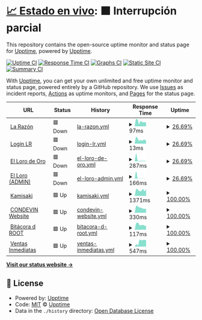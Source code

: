 # [📈 Estado en vivo](https://demo.upptime.js.org): <!--live status--> **🟧 Interrupción parcial**

This repository contains the open-source uptime monitor and status page for [Upptime](https://upptime.js.org), powered by [Upptime](https://github.com/upptime/upptime).

[![Uptime CI](https://github.com/terorero/radar/workflows/Uptime%20CI/badge.svg)](https://github.com/terorero/radar/actions?query=workflow%3A%22Uptime+CI%22)
[![Response Time CI](https://github.com/terorero/radar/workflows/Response%20Time%20CI/badge.svg)](https://github.com/terorero/radar/actions?query=workflow%3A%22Response+Time+CI%22)
[![Graphs CI](https://github.com/terorero/radar/workflows/Graphs%20CI/badge.svg)](https://github.com/terorero/radar/actions?query=workflow%3A%22Graphs+CI%22)
[![Static Site CI](https://github.com/terorero/radar/workflows/Static%20Site%20CI/badge.svg)](https://github.com/terorero/radar/actions?query=workflow%3A%22Static+Site+CI%22)
[![Summary CI](https://github.com/terorero/radar/workflows/Summary%20CI/badge.svg)](https://github.com/terorero/radar/actions?query=workflow%3A%22Summary+CI%22)

With [Upptime](https://upptime.js.org), you can get your own unlimited and free uptime monitor and status page, powered entirely by a GitHub repository. We use [Issues](https://github.com/upptime/upptime/issues) as incident reports, [Actions](https://github.com/terorero/radar/actions) as uptime monitors, and [Pages](https://demo.upptime.js.org) for the status page.

<!--start: status pages-->
<!-- This summary is generated by Upptime (https://github.com/upptime/upptime) -->
<!-- Do not edit this manually, your changes will be overwritten -->
<!-- prettier-ignore -->
| URL | Status | History | Response Time | Uptime |
| --- | ------ | ------- | ------------- | ------ |
| <img alt="" src="https://icons.duckduckgo.com/ip3/www.la-razon.com.ico" height="13"> [La Razón](https://www.la-razon.com) | 🟥 Down | [la-razon.yml](https://github.com/terorero/radar/commits/HEAD/history/la-razon.yml) | <details><summary><img alt="Response time graph" src="./graphs/la-razon/response-time-week.png" height="20"> 97ms</summary><br><a href="https://monitor.soporte.eu.org/history/la-razon"><img alt="Response time 280" src="https://img.shields.io/endpoint?url=https%3A%2F%2Fraw.githubusercontent.com%2Fterorero%2Fradar%2FHEAD%2Fapi%2Fla-razon%2Fresponse-time.json"></a><br><a href="https://monitor.soporte.eu.org/history/la-razon"><img alt="24-hour response time 66" src="https://img.shields.io/endpoint?url=https%3A%2F%2Fraw.githubusercontent.com%2Fterorero%2Fradar%2FHEAD%2Fapi%2Fla-razon%2Fresponse-time-day.json"></a><br><a href="https://monitor.soporte.eu.org/history/la-razon"><img alt="7-day response time 97" src="https://img.shields.io/endpoint?url=https%3A%2F%2Fraw.githubusercontent.com%2Fterorero%2Fradar%2FHEAD%2Fapi%2Fla-razon%2Fresponse-time-week.json"></a><br><a href="https://monitor.soporte.eu.org/history/la-razon"><img alt="30-day response time 280" src="https://img.shields.io/endpoint?url=https%3A%2F%2Fraw.githubusercontent.com%2Fterorero%2Fradar%2FHEAD%2Fapi%2Fla-razon%2Fresponse-time-month.json"></a><br><a href="https://monitor.soporte.eu.org/history/la-razon"><img alt="1-year response time 280" src="https://img.shields.io/endpoint?url=https%3A%2F%2Fraw.githubusercontent.com%2Fterorero%2Fradar%2FHEAD%2Fapi%2Fla-razon%2Fresponse-time-year.json"></a></details> | <details><summary><a href="https://monitor.soporte.eu.org/history/la-razon">26.69%</a></summary><a href="https://monitor.soporte.eu.org/history/la-razon"><img alt="All-time uptime 63.08%" src="https://img.shields.io/endpoint?url=https%3A%2F%2Fraw.githubusercontent.com%2Fterorero%2Fradar%2FHEAD%2Fapi%2Fla-razon%2Fuptime.json"></a><br><a href="https://monitor.soporte.eu.org/history/la-razon"><img alt="24-hour uptime 0.00%" src="https://img.shields.io/endpoint?url=https%3A%2F%2Fraw.githubusercontent.com%2Fterorero%2Fradar%2FHEAD%2Fapi%2Fla-razon%2Fuptime-day.json"></a><br><a href="https://monitor.soporte.eu.org/history/la-razon"><img alt="7-day uptime 26.69%" src="https://img.shields.io/endpoint?url=https%3A%2F%2Fraw.githubusercontent.com%2Fterorero%2Fradar%2FHEAD%2Fapi%2Fla-razon%2Fuptime-week.json"></a><br><a href="https://monitor.soporte.eu.org/history/la-razon"><img alt="30-day uptime 63.08%" src="https://img.shields.io/endpoint?url=https%3A%2F%2Fraw.githubusercontent.com%2Fterorero%2Fradar%2FHEAD%2Fapi%2Fla-razon%2Fuptime-month.json"></a><br><a href="https://monitor.soporte.eu.org/history/la-razon"><img alt="1-year uptime 63.08%" src="https://img.shields.io/endpoint?url=https%3A%2F%2Fraw.githubusercontent.com%2Fterorero%2Fradar%2FHEAD%2Fapi%2Fla-razon%2Fuptime-year.json"></a></details>
| <img alt="" src="https://icons.duckduckgo.com/ip3/www.la-razon.com.ico" height="13"> [Login LR](https://www.la-razon.com/login) | 🟥 Down | [login-lr.yml](https://github.com/terorero/radar/commits/HEAD/history/login-lr.yml) | <details><summary><img alt="Response time graph" src="./graphs/login-lr/response-time-week.png" height="20"> 13ms</summary><br><a href="https://monitor.soporte.eu.org/history/login-lr"><img alt="Response time 216" src="https://img.shields.io/endpoint?url=https%3A%2F%2Fraw.githubusercontent.com%2Fterorero%2Fradar%2FHEAD%2Fapi%2Flogin-lr%2Fresponse-time.json"></a><br><a href="https://monitor.soporte.eu.org/history/login-lr"><img alt="24-hour response time 8" src="https://img.shields.io/endpoint?url=https%3A%2F%2Fraw.githubusercontent.com%2Fterorero%2Fradar%2FHEAD%2Fapi%2Flogin-lr%2Fresponse-time-day.json"></a><br><a href="https://monitor.soporte.eu.org/history/login-lr"><img alt="7-day response time 13" src="https://img.shields.io/endpoint?url=https%3A%2F%2Fraw.githubusercontent.com%2Fterorero%2Fradar%2FHEAD%2Fapi%2Flogin-lr%2Fresponse-time-week.json"></a><br><a href="https://monitor.soporte.eu.org/history/login-lr"><img alt="30-day response time 216" src="https://img.shields.io/endpoint?url=https%3A%2F%2Fraw.githubusercontent.com%2Fterorero%2Fradar%2FHEAD%2Fapi%2Flogin-lr%2Fresponse-time-month.json"></a><br><a href="https://monitor.soporte.eu.org/history/login-lr"><img alt="1-year response time 216" src="https://img.shields.io/endpoint?url=https%3A%2F%2Fraw.githubusercontent.com%2Fterorero%2Fradar%2FHEAD%2Fapi%2Flogin-lr%2Fresponse-time-year.json"></a></details> | <details><summary><a href="https://monitor.soporte.eu.org/history/login-lr">26.69%</a></summary><a href="https://monitor.soporte.eu.org/history/login-lr"><img alt="All-time uptime 62.98%" src="https://img.shields.io/endpoint?url=https%3A%2F%2Fraw.githubusercontent.com%2Fterorero%2Fradar%2FHEAD%2Fapi%2Flogin-lr%2Fuptime.json"></a><br><a href="https://monitor.soporte.eu.org/history/login-lr"><img alt="24-hour uptime 0.00%" src="https://img.shields.io/endpoint?url=https%3A%2F%2Fraw.githubusercontent.com%2Fterorero%2Fradar%2FHEAD%2Fapi%2Flogin-lr%2Fuptime-day.json"></a><br><a href="https://monitor.soporte.eu.org/history/login-lr"><img alt="7-day uptime 26.69%" src="https://img.shields.io/endpoint?url=https%3A%2F%2Fraw.githubusercontent.com%2Fterorero%2Fradar%2FHEAD%2Fapi%2Flogin-lr%2Fuptime-week.json"></a><br><a href="https://monitor.soporte.eu.org/history/login-lr"><img alt="30-day uptime 62.98%" src="https://img.shields.io/endpoint?url=https%3A%2F%2Fraw.githubusercontent.com%2Fterorero%2Fradar%2FHEAD%2Fapi%2Flogin-lr%2Fuptime-month.json"></a><br><a href="https://monitor.soporte.eu.org/history/login-lr"><img alt="1-year uptime 62.98%" src="https://img.shields.io/endpoint?url=https%3A%2F%2Fraw.githubusercontent.com%2Fterorero%2Fradar%2FHEAD%2Fapi%2Flogin-lr%2Fuptime-year.json"></a></details>
| <img alt="" src="https://icons.duckduckgo.com/ip3/lorodeoro.la-razon.com.ico" height="13"> [El Loro de Oro](https://lorodeoro.la-razon.com) | 🟥 Down | [el-loro-de-oro.yml](https://github.com/terorero/radar/commits/HEAD/history/el-loro-de-oro.yml) | <details><summary><img alt="Response time graph" src="./graphs/el-loro-de-oro/response-time-week.png" height="20"> 287ms</summary><br><a href="https://monitor.soporte.eu.org/history/el-loro-de-oro"><img alt="Response time 818" src="https://img.shields.io/endpoint?url=https%3A%2F%2Fraw.githubusercontent.com%2Fterorero%2Fradar%2FHEAD%2Fapi%2Fel-loro-de-oro%2Fresponse-time.json"></a><br><a href="https://monitor.soporte.eu.org/history/el-loro-de-oro"><img alt="24-hour response time 32" src="https://img.shields.io/endpoint?url=https%3A%2F%2Fraw.githubusercontent.com%2Fterorero%2Fradar%2FHEAD%2Fapi%2Fel-loro-de-oro%2Fresponse-time-day.json"></a><br><a href="https://monitor.soporte.eu.org/history/el-loro-de-oro"><img alt="7-day response time 287" src="https://img.shields.io/endpoint?url=https%3A%2F%2Fraw.githubusercontent.com%2Fterorero%2Fradar%2FHEAD%2Fapi%2Fel-loro-de-oro%2Fresponse-time-week.json"></a><br><a href="https://monitor.soporte.eu.org/history/el-loro-de-oro"><img alt="30-day response time 818" src="https://img.shields.io/endpoint?url=https%3A%2F%2Fraw.githubusercontent.com%2Fterorero%2Fradar%2FHEAD%2Fapi%2Fel-loro-de-oro%2Fresponse-time-month.json"></a><br><a href="https://monitor.soporte.eu.org/history/el-loro-de-oro"><img alt="1-year response time 818" src="https://img.shields.io/endpoint?url=https%3A%2F%2Fraw.githubusercontent.com%2Fterorero%2Fradar%2FHEAD%2Fapi%2Fel-loro-de-oro%2Fresponse-time-year.json"></a></details> | <details><summary><a href="https://monitor.soporte.eu.org/history/el-loro-de-oro">26.69%</a></summary><a href="https://monitor.soporte.eu.org/history/el-loro-de-oro"><img alt="All-time uptime 63.00%" src="https://img.shields.io/endpoint?url=https%3A%2F%2Fraw.githubusercontent.com%2Fterorero%2Fradar%2FHEAD%2Fapi%2Fel-loro-de-oro%2Fuptime.json"></a><br><a href="https://monitor.soporte.eu.org/history/el-loro-de-oro"><img alt="24-hour uptime 0.00%" src="https://img.shields.io/endpoint?url=https%3A%2F%2Fraw.githubusercontent.com%2Fterorero%2Fradar%2FHEAD%2Fapi%2Fel-loro-de-oro%2Fuptime-day.json"></a><br><a href="https://monitor.soporte.eu.org/history/el-loro-de-oro"><img alt="7-day uptime 26.69%" src="https://img.shields.io/endpoint?url=https%3A%2F%2Fraw.githubusercontent.com%2Fterorero%2Fradar%2FHEAD%2Fapi%2Fel-loro-de-oro%2Fuptime-week.json"></a><br><a href="https://monitor.soporte.eu.org/history/el-loro-de-oro"><img alt="30-day uptime 63.00%" src="https://img.shields.io/endpoint?url=https%3A%2F%2Fraw.githubusercontent.com%2Fterorero%2Fradar%2FHEAD%2Fapi%2Fel-loro-de-oro%2Fuptime-month.json"></a><br><a href="https://monitor.soporte.eu.org/history/el-loro-de-oro"><img alt="1-year uptime 63.00%" src="https://img.shields.io/endpoint?url=https%3A%2F%2Fraw.githubusercontent.com%2Fterorero%2Fradar%2FHEAD%2Fapi%2Fel-loro-de-oro%2Fuptime-year.json"></a></details>
| <img alt="" src="https://icons.duckduckgo.com/ip3/lorodeoro.la-razon.com.ico" height="13"> [El Loro (ADMIN)](https://lorodeoro.la-razon.com/admin) | 🟥 Down | [el-loro-admin.yml](https://github.com/terorero/radar/commits/HEAD/history/el-loro-admin.yml) | <details><summary><img alt="Response time graph" src="./graphs/el-loro-admin/response-time-week.png" height="20"> 166ms</summary><br><a href="https://monitor.soporte.eu.org/history/el-loro-admin"><img alt="Response time 897" src="https://img.shields.io/endpoint?url=https%3A%2F%2Fraw.githubusercontent.com%2Fterorero%2Fradar%2FHEAD%2Fapi%2Fel-loro-admin%2Fresponse-time.json"></a><br><a href="https://monitor.soporte.eu.org/history/el-loro-admin"><img alt="24-hour response time 9" src="https://img.shields.io/endpoint?url=https%3A%2F%2Fraw.githubusercontent.com%2Fterorero%2Fradar%2FHEAD%2Fapi%2Fel-loro-admin%2Fresponse-time-day.json"></a><br><a href="https://monitor.soporte.eu.org/history/el-loro-admin"><img alt="7-day response time 166" src="https://img.shields.io/endpoint?url=https%3A%2F%2Fraw.githubusercontent.com%2Fterorero%2Fradar%2FHEAD%2Fapi%2Fel-loro-admin%2Fresponse-time-week.json"></a><br><a href="https://monitor.soporte.eu.org/history/el-loro-admin"><img alt="30-day response time 897" src="https://img.shields.io/endpoint?url=https%3A%2F%2Fraw.githubusercontent.com%2Fterorero%2Fradar%2FHEAD%2Fapi%2Fel-loro-admin%2Fresponse-time-month.json"></a><br><a href="https://monitor.soporte.eu.org/history/el-loro-admin"><img alt="1-year response time 897" src="https://img.shields.io/endpoint?url=https%3A%2F%2Fraw.githubusercontent.com%2Fterorero%2Fradar%2FHEAD%2Fapi%2Fel-loro-admin%2Fresponse-time-year.json"></a></details> | <details><summary><a href="https://monitor.soporte.eu.org/history/el-loro-admin">26.69%</a></summary><a href="https://monitor.soporte.eu.org/history/el-loro-admin"><img alt="All-time uptime 62.62%" src="https://img.shields.io/endpoint?url=https%3A%2F%2Fraw.githubusercontent.com%2Fterorero%2Fradar%2FHEAD%2Fapi%2Fel-loro-admin%2Fuptime.json"></a><br><a href="https://monitor.soporte.eu.org/history/el-loro-admin"><img alt="24-hour uptime 0.00%" src="https://img.shields.io/endpoint?url=https%3A%2F%2Fraw.githubusercontent.com%2Fterorero%2Fradar%2FHEAD%2Fapi%2Fel-loro-admin%2Fuptime-day.json"></a><br><a href="https://monitor.soporte.eu.org/history/el-loro-admin"><img alt="7-day uptime 26.69%" src="https://img.shields.io/endpoint?url=https%3A%2F%2Fraw.githubusercontent.com%2Fterorero%2Fradar%2FHEAD%2Fapi%2Fel-loro-admin%2Fuptime-week.json"></a><br><a href="https://monitor.soporte.eu.org/history/el-loro-admin"><img alt="30-day uptime 62.62%" src="https://img.shields.io/endpoint?url=https%3A%2F%2Fraw.githubusercontent.com%2Fterorero%2Fradar%2FHEAD%2Fapi%2Fel-loro-admin%2Fuptime-month.json"></a><br><a href="https://monitor.soporte.eu.org/history/el-loro-admin"><img alt="1-year uptime 62.62%" src="https://img.shields.io/endpoint?url=https%3A%2F%2Fraw.githubusercontent.com%2Fterorero%2Fradar%2FHEAD%2Fapi%2Fel-loro-admin%2Fuptime-year.json"></a></details>
| <img alt="" src="https://icons.duckduckgo.com/ip3/kamisaki.soporte.eu.org.ico" height="13"> [Kamisaki](https://kamisaki.soporte.eu.org) | 🟩 Up | [kamisaki.yml](https://github.com/terorero/radar/commits/HEAD/history/kamisaki.yml) | <details><summary><img alt="Response time graph" src="./graphs/kamisaki/response-time-week.png" height="20"> 1371ms</summary><br><a href="https://monitor.soporte.eu.org/history/kamisaki"><img alt="Response time 1297" src="https://img.shields.io/endpoint?url=https%3A%2F%2Fraw.githubusercontent.com%2Fterorero%2Fradar%2FHEAD%2Fapi%2Fkamisaki%2Fresponse-time.json"></a><br><a href="https://monitor.soporte.eu.org/history/kamisaki"><img alt="24-hour response time 1615" src="https://img.shields.io/endpoint?url=https%3A%2F%2Fraw.githubusercontent.com%2Fterorero%2Fradar%2FHEAD%2Fapi%2Fkamisaki%2Fresponse-time-day.json"></a><br><a href="https://monitor.soporte.eu.org/history/kamisaki"><img alt="7-day response time 1371" src="https://img.shields.io/endpoint?url=https%3A%2F%2Fraw.githubusercontent.com%2Fterorero%2Fradar%2FHEAD%2Fapi%2Fkamisaki%2Fresponse-time-week.json"></a><br><a href="https://monitor.soporte.eu.org/history/kamisaki"><img alt="30-day response time 1297" src="https://img.shields.io/endpoint?url=https%3A%2F%2Fraw.githubusercontent.com%2Fterorero%2Fradar%2FHEAD%2Fapi%2Fkamisaki%2Fresponse-time-month.json"></a><br><a href="https://monitor.soporte.eu.org/history/kamisaki"><img alt="1-year response time 1297" src="https://img.shields.io/endpoint?url=https%3A%2F%2Fraw.githubusercontent.com%2Fterorero%2Fradar%2FHEAD%2Fapi%2Fkamisaki%2Fresponse-time-year.json"></a></details> | <details><summary><a href="https://monitor.soporte.eu.org/history/kamisaki">100.00%</a></summary><a href="https://monitor.soporte.eu.org/history/kamisaki"><img alt="All-time uptime 100.00%" src="https://img.shields.io/endpoint?url=https%3A%2F%2Fraw.githubusercontent.com%2Fterorero%2Fradar%2FHEAD%2Fapi%2Fkamisaki%2Fuptime.json"></a><br><a href="https://monitor.soporte.eu.org/history/kamisaki"><img alt="24-hour uptime 100.00%" src="https://img.shields.io/endpoint?url=https%3A%2F%2Fraw.githubusercontent.com%2Fterorero%2Fradar%2FHEAD%2Fapi%2Fkamisaki%2Fuptime-day.json"></a><br><a href="https://monitor.soporte.eu.org/history/kamisaki"><img alt="7-day uptime 100.00%" src="https://img.shields.io/endpoint?url=https%3A%2F%2Fraw.githubusercontent.com%2Fterorero%2Fradar%2FHEAD%2Fapi%2Fkamisaki%2Fuptime-week.json"></a><br><a href="https://monitor.soporte.eu.org/history/kamisaki"><img alt="30-day uptime 100.00%" src="https://img.shields.io/endpoint?url=https%3A%2F%2Fraw.githubusercontent.com%2Fterorero%2Fradar%2FHEAD%2Fapi%2Fkamisaki%2Fuptime-month.json"></a><br><a href="https://monitor.soporte.eu.org/history/kamisaki"><img alt="1-year uptime 100.00%" src="https://img.shields.io/endpoint?url=https%3A%2F%2Fraw.githubusercontent.com%2Fterorero%2Fradar%2FHEAD%2Fapi%2Fkamisaki%2Fuptime-year.json"></a></details>
| <img alt="" src="https://icons.duckduckgo.com/ip3/www.devinconde.com.ico" height="13"> [CONDEVIN Website](https://www.devinconde.com) | 🟩 Up | [condevin-website.yml](https://github.com/terorero/radar/commits/HEAD/history/condevin-website.yml) | <details><summary><img alt="Response time graph" src="./graphs/condevin-website/response-time-week.png" height="20"> 330ms</summary><br><a href="https://monitor.soporte.eu.org/history/condevin-website"><img alt="Response time 369" src="https://img.shields.io/endpoint?url=https%3A%2F%2Fraw.githubusercontent.com%2Fterorero%2Fradar%2FHEAD%2Fapi%2Fcondevin-website%2Fresponse-time.json"></a><br><a href="https://monitor.soporte.eu.org/history/condevin-website"><img alt="24-hour response time 240" src="https://img.shields.io/endpoint?url=https%3A%2F%2Fraw.githubusercontent.com%2Fterorero%2Fradar%2FHEAD%2Fapi%2Fcondevin-website%2Fresponse-time-day.json"></a><br><a href="https://monitor.soporte.eu.org/history/condevin-website"><img alt="7-day response time 330" src="https://img.shields.io/endpoint?url=https%3A%2F%2Fraw.githubusercontent.com%2Fterorero%2Fradar%2FHEAD%2Fapi%2Fcondevin-website%2Fresponse-time-week.json"></a><br><a href="https://monitor.soporte.eu.org/history/condevin-website"><img alt="30-day response time 369" src="https://img.shields.io/endpoint?url=https%3A%2F%2Fraw.githubusercontent.com%2Fterorero%2Fradar%2FHEAD%2Fapi%2Fcondevin-website%2Fresponse-time-month.json"></a><br><a href="https://monitor.soporte.eu.org/history/condevin-website"><img alt="1-year response time 369" src="https://img.shields.io/endpoint?url=https%3A%2F%2Fraw.githubusercontent.com%2Fterorero%2Fradar%2FHEAD%2Fapi%2Fcondevin-website%2Fresponse-time-year.json"></a></details> | <details><summary><a href="https://monitor.soporte.eu.org/history/condevin-website">100.00%</a></summary><a href="https://monitor.soporte.eu.org/history/condevin-website"><img alt="All-time uptime 100.00%" src="https://img.shields.io/endpoint?url=https%3A%2F%2Fraw.githubusercontent.com%2Fterorero%2Fradar%2FHEAD%2Fapi%2Fcondevin-website%2Fuptime.json"></a><br><a href="https://monitor.soporte.eu.org/history/condevin-website"><img alt="24-hour uptime 100.00%" src="https://img.shields.io/endpoint?url=https%3A%2F%2Fraw.githubusercontent.com%2Fterorero%2Fradar%2FHEAD%2Fapi%2Fcondevin-website%2Fuptime-day.json"></a><br><a href="https://monitor.soporte.eu.org/history/condevin-website"><img alt="7-day uptime 100.00%" src="https://img.shields.io/endpoint?url=https%3A%2F%2Fraw.githubusercontent.com%2Fterorero%2Fradar%2FHEAD%2Fapi%2Fcondevin-website%2Fuptime-week.json"></a><br><a href="https://monitor.soporte.eu.org/history/condevin-website"><img alt="30-day uptime 100.00%" src="https://img.shields.io/endpoint?url=https%3A%2F%2Fraw.githubusercontent.com%2Fterorero%2Fradar%2FHEAD%2Fapi%2Fcondevin-website%2Fuptime-month.json"></a><br><a href="https://monitor.soporte.eu.org/history/condevin-website"><img alt="1-year uptime 100.00%" src="https://img.shields.io/endpoint?url=https%3A%2F%2Fraw.githubusercontent.com%2Fterorero%2Fradar%2FHEAD%2Fapi%2Fcondevin-website%2Fuptime-year.json"></a></details>
| <img alt="" src="https://icons.duckduckgo.com/ip3/www.bitacoraroot.com.ico" height="13"> [Bitácora d ROOT](https://www.bitacoraroot.com) | 🟩 Up | [bitacora-d-root.yml](https://github.com/terorero/radar/commits/HEAD/history/bitacora-d-root.yml) | <details><summary><img alt="Response time graph" src="./graphs/bitacora-d-root/response-time-week.png" height="20"> 117ms</summary><br><a href="https://monitor.soporte.eu.org/history/bitacora-d-root"><img alt="Response time 125" src="https://img.shields.io/endpoint?url=https%3A%2F%2Fraw.githubusercontent.com%2Fterorero%2Fradar%2FHEAD%2Fapi%2Fbitacora-d-root%2Fresponse-time.json"></a><br><a href="https://monitor.soporte.eu.org/history/bitacora-d-root"><img alt="24-hour response time 79" src="https://img.shields.io/endpoint?url=https%3A%2F%2Fraw.githubusercontent.com%2Fterorero%2Fradar%2FHEAD%2Fapi%2Fbitacora-d-root%2Fresponse-time-day.json"></a><br><a href="https://monitor.soporte.eu.org/history/bitacora-d-root"><img alt="7-day response time 117" src="https://img.shields.io/endpoint?url=https%3A%2F%2Fraw.githubusercontent.com%2Fterorero%2Fradar%2FHEAD%2Fapi%2Fbitacora-d-root%2Fresponse-time-week.json"></a><br><a href="https://monitor.soporte.eu.org/history/bitacora-d-root"><img alt="30-day response time 125" src="https://img.shields.io/endpoint?url=https%3A%2F%2Fraw.githubusercontent.com%2Fterorero%2Fradar%2FHEAD%2Fapi%2Fbitacora-d-root%2Fresponse-time-month.json"></a><br><a href="https://monitor.soporte.eu.org/history/bitacora-d-root"><img alt="1-year response time 125" src="https://img.shields.io/endpoint?url=https%3A%2F%2Fraw.githubusercontent.com%2Fterorero%2Fradar%2FHEAD%2Fapi%2Fbitacora-d-root%2Fresponse-time-year.json"></a></details> | <details><summary><a href="https://monitor.soporte.eu.org/history/bitacora-d-root">100.00%</a></summary><a href="https://monitor.soporte.eu.org/history/bitacora-d-root"><img alt="All-time uptime 100.00%" src="https://img.shields.io/endpoint?url=https%3A%2F%2Fraw.githubusercontent.com%2Fterorero%2Fradar%2FHEAD%2Fapi%2Fbitacora-d-root%2Fuptime.json"></a><br><a href="https://monitor.soporte.eu.org/history/bitacora-d-root"><img alt="24-hour uptime 100.00%" src="https://img.shields.io/endpoint?url=https%3A%2F%2Fraw.githubusercontent.com%2Fterorero%2Fradar%2FHEAD%2Fapi%2Fbitacora-d-root%2Fuptime-day.json"></a><br><a href="https://monitor.soporte.eu.org/history/bitacora-d-root"><img alt="7-day uptime 100.00%" src="https://img.shields.io/endpoint?url=https%3A%2F%2Fraw.githubusercontent.com%2Fterorero%2Fradar%2FHEAD%2Fapi%2Fbitacora-d-root%2Fuptime-week.json"></a><br><a href="https://monitor.soporte.eu.org/history/bitacora-d-root"><img alt="30-day uptime 100.00%" src="https://img.shields.io/endpoint?url=https%3A%2F%2Fraw.githubusercontent.com%2Fterorero%2Fradar%2FHEAD%2Fapi%2Fbitacora-d-root%2Fuptime-month.json"></a><br><a href="https://monitor.soporte.eu.org/history/bitacora-d-root"><img alt="1-year uptime 100.00%" src="https://img.shields.io/endpoint?url=https%3A%2F%2Fraw.githubusercontent.com%2Fterorero%2Fradar%2FHEAD%2Fapi%2Fbitacora-d-root%2Fuptime-year.json"></a></details>
| <img alt="" src="https://icons.duckduckgo.com/ip3/ventasinmediatas.transturin.com.ico" height="13"> [Ventas Inmediatas](https://ventasinmediatas.transturin.com) | 🟩 Up | [ventas-inmediatas.yml](https://github.com/terorero/radar/commits/HEAD/history/ventas-inmediatas.yml) | <details><summary><img alt="Response time graph" src="./graphs/ventas-inmediatas/response-time-week.png" height="20"> 547ms</summary><br><a href="https://monitor.soporte.eu.org/history/ventas-inmediatas"><img alt="Response time 522" src="https://img.shields.io/endpoint?url=https%3A%2F%2Fraw.githubusercontent.com%2Fterorero%2Fradar%2FHEAD%2Fapi%2Fventas-inmediatas%2Fresponse-time.json"></a><br><a href="https://monitor.soporte.eu.org/history/ventas-inmediatas"><img alt="24-hour response time 663" src="https://img.shields.io/endpoint?url=https%3A%2F%2Fraw.githubusercontent.com%2Fterorero%2Fradar%2FHEAD%2Fapi%2Fventas-inmediatas%2Fresponse-time-day.json"></a><br><a href="https://monitor.soporte.eu.org/history/ventas-inmediatas"><img alt="7-day response time 547" src="https://img.shields.io/endpoint?url=https%3A%2F%2Fraw.githubusercontent.com%2Fterorero%2Fradar%2FHEAD%2Fapi%2Fventas-inmediatas%2Fresponse-time-week.json"></a><br><a href="https://monitor.soporte.eu.org/history/ventas-inmediatas"><img alt="30-day response time 522" src="https://img.shields.io/endpoint?url=https%3A%2F%2Fraw.githubusercontent.com%2Fterorero%2Fradar%2FHEAD%2Fapi%2Fventas-inmediatas%2Fresponse-time-month.json"></a><br><a href="https://monitor.soporte.eu.org/history/ventas-inmediatas"><img alt="1-year response time 522" src="https://img.shields.io/endpoint?url=https%3A%2F%2Fraw.githubusercontent.com%2Fterorero%2Fradar%2FHEAD%2Fapi%2Fventas-inmediatas%2Fresponse-time-year.json"></a></details> | <details><summary><a href="https://monitor.soporte.eu.org/history/ventas-inmediatas">100.00%</a></summary><a href="https://monitor.soporte.eu.org/history/ventas-inmediatas"><img alt="All-time uptime 99.85%" src="https://img.shields.io/endpoint?url=https%3A%2F%2Fraw.githubusercontent.com%2Fterorero%2Fradar%2FHEAD%2Fapi%2Fventas-inmediatas%2Fuptime.json"></a><br><a href="https://monitor.soporte.eu.org/history/ventas-inmediatas"><img alt="24-hour uptime 100.00%" src="https://img.shields.io/endpoint?url=https%3A%2F%2Fraw.githubusercontent.com%2Fterorero%2Fradar%2FHEAD%2Fapi%2Fventas-inmediatas%2Fuptime-day.json"></a><br><a href="https://monitor.soporte.eu.org/history/ventas-inmediatas"><img alt="7-day uptime 100.00%" src="https://img.shields.io/endpoint?url=https%3A%2F%2Fraw.githubusercontent.com%2Fterorero%2Fradar%2FHEAD%2Fapi%2Fventas-inmediatas%2Fuptime-week.json"></a><br><a href="https://monitor.soporte.eu.org/history/ventas-inmediatas"><img alt="30-day uptime 99.85%" src="https://img.shields.io/endpoint?url=https%3A%2F%2Fraw.githubusercontent.com%2Fterorero%2Fradar%2FHEAD%2Fapi%2Fventas-inmediatas%2Fuptime-month.json"></a><br><a href="https://monitor.soporte.eu.org/history/ventas-inmediatas"><img alt="1-year uptime 99.85%" src="https://img.shields.io/endpoint?url=https%3A%2F%2Fraw.githubusercontent.com%2Fterorero%2Fradar%2FHEAD%2Fapi%2Fventas-inmediatas%2Fuptime-year.json"></a></details>

<!--end: status pages-->

[**Visit our status website →**](https://monitor.soporte.eu.org)

## 📄 License

- Powered by: [Upptime](https://github.com/upptime/upptime)
- Code: [MIT](./LICENSE) © [Upptime](https://upptime.js.org)
- Data in the `./history` directory: [Open Database License](https://opendatacommons.org/licenses/odbl/1-0/)
